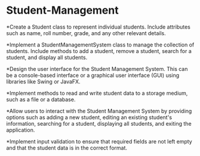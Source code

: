 # Student-Management
*Create a Student class to represent individual students. Include attributes such as name, roll number, grade, and any other relevant details.

*Implement a StudentManagementSystem class to manage the collection of students. Include methods to add a student, remove a student, search for a student, and display all students.

*Design the user interface for the Student Management System. This can be a console-based interface or a graphical user interface (GUI) using libraries like Swing or JavaFX.

*Implement methods to read and write student data to a storage medium, such as a file or a database.

*Allow users to interact with the Student Management System by providing options such as adding a new student, editing an existing student's information, searching for a student, displaying all students, and exiting the application.

*Implement input validation to ensure that required fields are not left empty and that the student data is in the correct format. 
